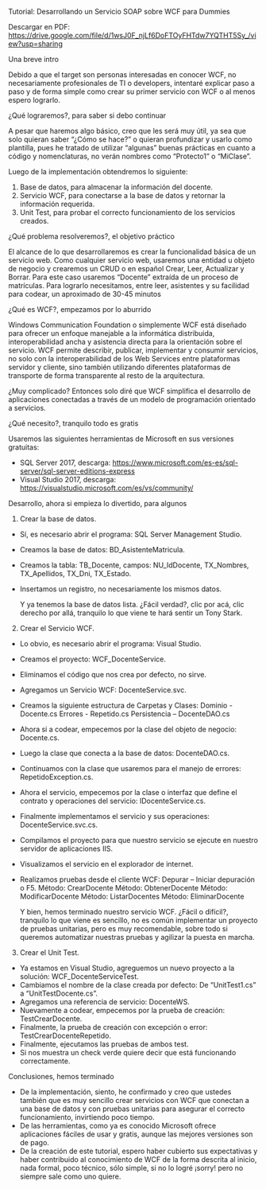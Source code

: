 ﻿Tutorial: Desarrollando un Servicio SOAP sobre WCF para Dummies

Descargar en PDF: https://drive.google.com/file/d/1wsJ0F_njLf6DoFTOyFHTdw7YQTHT5Sy_/view?usp=sharing

Una breve intro

Debido a que el target son personas interesadas en conocer WCF, no necesariamente profesionales de TI o developers, intentaré explicar paso a paso y de forma simple como crear su primer servicio con WCF o al menos espero lograrlo.

¿Qué lograremos?, para saber si debo continuar

A pesar que haremos algo básico, creo que les será muy útil, ya sea que solo quieran saber “¿Cómo se hace?” o quieran profundizar y usarlo como plantilla, pues he tratado de utilizar “algunas” buenas prácticas en cuanto a código y nomenclaturas, no verán nombres como “Protecto1” o “MiClase”.

Luego de la implementación obtendremos lo siguiente:
1. Base de datos, para almacenar la información del docente.
2. Servicio WCF, para conectarse a la base de datos y retornar la información requerida.
3. Unit Test, para probar el correcto funcionamiento de los servicios creados.

¿Qué problema resolveremos?, el objetivo práctico

El alcance de lo que desarrollaremos es crear la funcionalidad básica de un servicio web.
Como cualquier servicio web, usaremos una entidad u objeto de negocio y crearemos un CRUD o en español Crear, Leer, Actualizar y Borrar.
Para este caso usaremos “Docente” extraída de un proceso de matrículas.
Para lograrlo necesitamos, entre leer, asistentes y su facilidad para codear, un aproximado de 30-45 minutos 

¿Qué es WCF?, empezamos por lo aburrido

Windows Communication Foundation o simplemente WCF está diseñado para ofrecer un enfoque manejable a la informática distribuida, interoperabilidad ancha y asistencia directa para la orientación sobre el servicio. WCF permite describir, publicar, implementar y consumir servicios, no solo con la interoperabilidad de los Web Services entre plataformas servidor y cliente, sino también utilizando diferentes plataformas de transporte de forma transparente al resto de la arquitectura.

¿Muy complicado? Entonces solo diré que WCF simplifica el desarrollo de aplicaciones conectadas a través de un modelo de programación orientado a servicios. 

¿Qué necesito?, tranquilo todo es gratis

Usaremos las siguientes herramientas de Microsoft en sus versiones gratuitas:
- SQL Server 2017, descarga: https://www.microsoft.com/es-es/sql-server/sql-server-editions-express
- Visual Studio 2017, descarga: https://visualstudio.microsoft.com/es/vs/community/

Desarrollo, ahora si empieza lo divertido, para algunos

1. Crear la base de datos.

- Sí, es necesario abrir el programa: SQL Server Management Studio.
- Creamos la base de datos: BD_AsistenteMatricula.
- Creamos la tabla: TB_Docente, campos: NU_IdDocente, TX_Nombres, TX_Apellidos, TX_Dni, TX_Estado.
- Insertamos un registro, no necesariamente los mismos datos.

   Y ya tenemos la base de datos lista.
   ¿Fácil verdad?, clic por acá, clic derecho por allá, tranquilo lo que viene te hará sentir un Tony Stark.

2. Crear el Servicio WCF.

- Lo obvio, es necesario abrir el programa: Visual Studio.
- Creamos el proyecto: WCF_DocenteService.
- Eliminamos el código que nos crea por defecto, no sirve.
- Agregamos un Servicio WCF: DocenteService.svc.
- Creamos la siguiente estructura de Carpetas y Clases:
Dominio - Docente.cs
Errores - Repetido.cs
Persistencia – DocenteDAO.cs
- Ahora si a codear, empecemos por la clase del objeto de negocio: Docente.cs.
- Luego la clase que conecta a la base de datos: DocenteDAO.cs.
- Continuamos con la clase que usaremos para el manejo de errores: RepetidoException.cs.
- Ahora el servicio, empecemos por la clase o interfaz que define el contrato y operaciones del servicio: IDocenteService.cs.
- Finalmente implementamos el servicio y sus operaciones: DocenteService.svc.cs.
- Compilamos el proyecto para que nuestro servicio se ejecute en nuestro servidor de aplicaciones IIS.
- Visualizamos el servicio en el explorador de internet.
- Realizamos pruebas desde el cliente WCF: Depurar – Iniciar depuración o F5.
Método: CrearDocente
Método: ObtenerDocente
Método: ModificarDocente
Método: ListarDocentes
Método: EliminarDocente

   Y bien, hemos terminado nuestro servicio WCF.
¿Fácil o difícil?, tranquilo lo que viene es sencillo, no es común implementar un proyecto de pruebas unitarias, pero es muy recomendable, sobre todo si queremos automatizar nuestras pruebas y agilizar la puesta en marcha.

3. Crear el Unit Test.

- Ya estamos en Visual Studio, agreguemos un nuevo proyecto a la solución: WCF_DocenteServiceTest.
- Cambiamos el nombre de la clase creada por defecto: De “UnitTest1.cs” a “UnitTestDocente.cs”.
- Agregamos una referencia de servicio: DocenteWS.
- Nuevamente a codear, empecemos por la prueba de creación: TestCrearDocente.
- Finalmente, la prueba de creación con excepción o error: TestCrearDocenteRepetido.
- Finalmente, ejecutamos las pruebas de ambos test.
- Si nos muestra un check verde quiere decir que está funcionando correctamente.

Conclusiones, hemos terminado

- De la implementación, siento, he confirmado y creo que ustedes también que es muy sencillo crear servicios con WCF que conectan a una base de datos y con pruebas unitarias para asegurar el correcto funcionamiento, invirtiendo poco tiempo. 
- De las herramientas, como ya es conocido Microsoft ofrece aplicaciones fáciles de usar y gratis, aunque las mejores versiones son de pago.
- De la creación de este tutorial, espero haber cubierto sus expectativas y haber contribuido al conocimiento de WCF de la forma descrita al inicio, nada formal, poco técnico, sólo simple, si no lo logré ¡sorry! pero no siempre sale como uno quiere.
